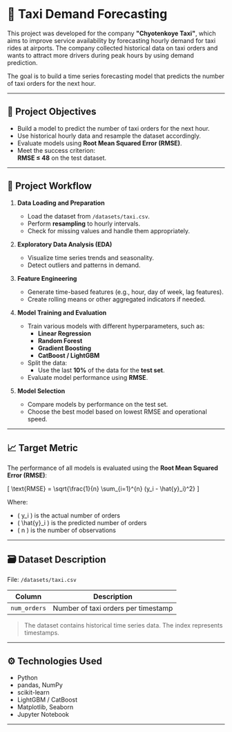 # 🚖 Taxi Demand Forecasting

This project was developed for the company **"Chyotenkoye Taxi"**, which aims to improve service availability by forecasting hourly demand for taxi rides at airports. The company collected historical data on taxi orders and wants to attract more drivers during peak hours by using demand prediction.

The goal is to build a time series forecasting model that predicts the number of taxi orders for the next hour.

---

## 🎯 Project Objectives

- Build a model to predict the number of taxi orders for the next hour.
- Use historical hourly data and resample the dataset accordingly.
- Evaluate models using **Root Mean Squared Error (RMSE)**.
- Meet the success criterion:  
  **RMSE ≤ 48** on the test dataset.

---

## 🧭 Project Workflow

1. **Data Loading and Preparation**
   - Load the dataset from `/datasets/taxi.csv`.
   - Perform **resampling** to hourly intervals.
   - Check for missing values and handle them appropriately.

2. **Exploratory Data Analysis (EDA)**
   - Visualize time series trends and seasonality.
   - Detect outliers and patterns in demand.

3. **Feature Engineering**
   - Generate time-based features (e.g., hour, day of week, lag features).
   - Create rolling means or other aggregated indicators if needed.

4. **Model Training and Evaluation**
   - Train various models with different hyperparameters, such as:
     - **Linear Regression**
     - **Random Forest**
     - **Gradient Boosting**
     - **CatBoost / LightGBM**
   - Split the data:
     - Use the last **10%** of the data for the **test set**.
   - Evaluate model performance using **RMSE**.

5. **Model Selection**
   - Compare models by performance on the test set.
   - Choose the best model based on lowest RMSE and operational speed.

---

## 📈 Target Metric

The performance of all models is evaluated using the **Root Mean Squared Error (RMSE)**:

\[
\text{RMSE} = \sqrt{\frac{1}{n} \sum_{i=1}^{n} (y_i - \hat{y}_i)^2}
\]

Where:
- \( y_i \) is the actual number of orders
- \( \hat{y}_i \) is the predicted number of orders
- \( n \) is the number of observations

---

## 🗃️ Dataset Description

File: `/datasets/taxi.csv`

| Column       | Description                          |
|--------------|--------------------------------------|
| `num_orders` | Number of taxi orders per timestamp  |

> The dataset contains historical time series data. The index represents timestamps.

---

## ⚙️ Technologies Used

- Python
- pandas, NumPy
- scikit-learn
- LightGBM / CatBoost
- Matplotlib, Seaborn
- Jupyter Notebook

---

